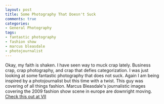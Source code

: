 ```yaml
---
layout: post
title: Some Photography That Doesn't Suck
comments: true
categories:
- General Photography
tags:
- fantastic photography
- fashion show
- marcus bleasdale
- photojournalist
---
```

Okay, my faith is shaken. I have seen way to muck crap lately. Business crap, crap photography, and crap that defies categorization. I was just looking at some fantastic photography that does not suck. Again I am being inspired by a photojournalist but this time with a twist. This guy was covering of all things fashion. Marcus Bleasdale's journalistic images covering the 2009 fashion show scene in europe are downright moving. <a href="http://www.viiphoto.com/showstory.php?nID=1001">Check this out at VII</a>
